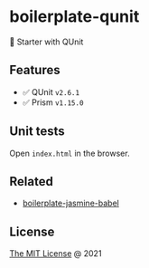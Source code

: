# boilerplate-qunit

🍴 Starter with QUnit

## Features

* :white_check_mark: QUnit `v2.6.1`
* :white_check_mark: Prism `v1.15.0`

## Unit tests

Open `index.html` in the browser.

## Related

* [boilerplate-jasmine-babel](https://github.com/piecioshka/boilerplate-jasmine-babel)

## License

[The MIT License](https://piecioshka.mit-license.org) @ 2021
